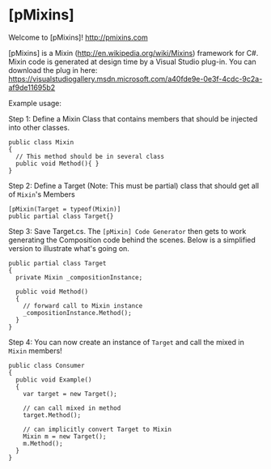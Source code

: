 [pMixins]
======


Welcome to [pMixins]!  http://pmixins.com
  
[pMixins] is a Mixin (http://en.wikipedia.org/wiki/Mixins)
framework for C#.  Mixin code is generated at design time by a Visual Studio plug-in.  You can download the plug in here: https://visualstudiogallery.msdn.microsoft.com/a40fde9e-0e3f-4cdc-9c2a-af9de11695b2 
  
Example usage:
  
Step 1: Define a Mixin Class that contains members that should be injected into other classes.
````
public class Mixin
{
  // This method should be in several class
  public void Method(){ }
}
````
  
Step 2: Define a Target (Note: This must be partial)  class that should get all of `Mixin`'s Members
````
[pMixin(Target = typeof(Mixin)]
public partial class Target{}
````
  
Step 3: Save Target.cs.  The `[pMixin] Code Generator` then gets to work generating the Composition code behind the scenes.  Below is a simplified version to illustrate what's going on.
````
public partial class Target
{
  private Mixin _compositionInstance; 
  
  public void Method()
  {
    // forward call to Mixin instance
    _compositionInstance.Method();
  }
}
````
  
Step 4:  You can now create an instance of `Target` and call the mixed in `Mixin` members!
````
public class Consumer  
{
  public void Example()
  {
    var target = new Target();
        
    // can call mixed in method
    target.Method();
        
    // can implicitly convert Target to Mixin
    Mixin m = new Target();
    m.Method();
  }
}
 
